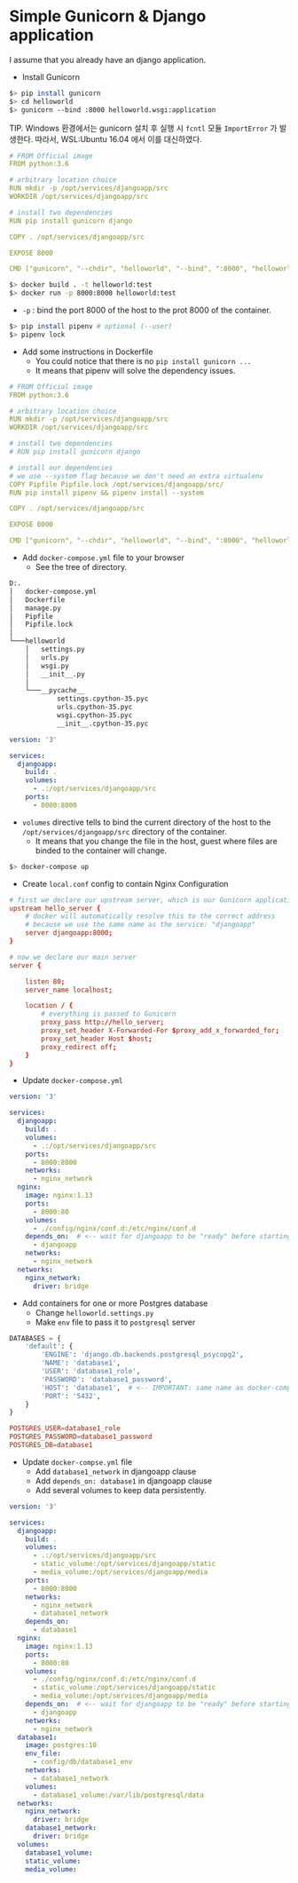 # Simple Gunicorn & Django application

I assume that you already have an django application.

- Install Gunicorn

```bash
$> pip install gunicorn
$> cd helloworld
$> gunicorn --bind :8000 helloworld.wsgi:application
```

TIP. Windows 환경에서는 gunicorn 설치 후 실행 시 `fcntl` 모듈 `ImportError` 가 발생한다. 따라서, WSL:Ubuntu 16.04 에서 이를 대신하였다.

```yml
# FROM Official image
FROM python:3.6

# arbitrary location choice
RUN mkdir -p /opt/services/djangoapp/src
WORKDIR /opt/services/djangoapp/src

# install two dependencies
RUN pip install gunicorn django

COPY . /opt/services/djangoapp/src

EXPOSE 8000

CMD ["gunicorn", "--chdir", "helloworld", "--bind", ":8000", "helloworld.wsgi:application"]
```

```bash
$> docker build . -t helloworld:test
$> docker run -p 8000:8000 helloworld:test
```

- `-p` : bind the port 8000 of the host to the prot 8000 of the container.

```bash
$> pip install pipenv # optional (--user)
$> pipenv lock
```

- Add some instructions in Dockerfile
  - You could notice that there is no `pip install gunicorn ...`
  - It means that pipenv will solve the dependency issues.

```yml
# FROM Official image
FROM python:3.6

# arbitrary location choice
RUN mkdir -p /opt/services/djangoapp/src
WORKDIR /opt/services/djangoapp/src

# install two dependencies
# RUN pip install gunicorn django

# install our dependencies
# we use --system flag because we don't need an extra virtualenv
COPY Pipfile Pipfile.lock /opt/services/djangoapp/src/
RUN pip install pipenv && pipenv install --system

COPY . /opt/services/djangoapp/src

EXPOSE 8000

CMD ["gunicorn", "--chdir", "helloworld", "--bind", ":8000", "helloworld.wsgi:application"]
```

- Add `docker-compose.yml` file to your browser
  - See the tree of directory.

```bash
D:.
│   docker-compose.yml
│   Dockerfile
│   manage.py
│   Pipfile
│   Pipfile.lock
│
└───helloworld
    │   settings.py
    │   urls.py
    │   wsgi.py
    │   __init__.py
    │
    └───__pycache__
            settings.cpython-35.pyc
            urls.cpython-35.pyc
            wsgi.cpython-35.pyc
            __init__.cpython-35.pyc
```

```yml
version: '3'

services:
  djangoapp:
    build: .
    volumes:
      - .:/opt/services/djangoapp/src
    ports:
      - 8000:8000
```

- `volumes` directive tells to bind the current directory of the host to the `/opt/services/djangoapp/src` directory of the container.
  - It means that you change the file in the host, guest where files are binded to the container will change.

```bash
$> docker-compose up
```

- Create `local.conf` config to contain Nginx Configuration

```conf
# first we declare our upstream server, which is our Gunicorn application
upstream hello_server {
    # docker will automatically resolve this to the correct address
    # because we use the same name as the service: "djangoapp"
    server djangoapp:8000;
}

# now we declare our main server
server {

    listen 80;
    server_name localhost;

    location / {
        # everything is passed to Gunicorn
        proxy_pass http://hello_server;
        proxy_set_header X-Forwarded-For $proxy_add_x_forwarded_for;
        proxy_set_header Host $host;
        proxy_redirect off;
    }
}
```

- Update `docker-compose.yml`

```yml
version: '3'

services:
  djangoapp:
    build: .
    volumes:
      - .:/opt/services/djangoapp/src
    ports:
      - 8000:8000
    networks:
      - nginx_network
  nginx:
    image: nginx:1.13
    ports:
      - 8000:80
    volumes:
      - ./config/nginx/conf.d:/etc/nginx/conf.d
    depends_on:  # <-- wait for djangoapp to be "ready" before starting this service
      - djangoapp
    networks:
      - nginx_network
  networks:
    nginx_network:
      driver: bridge
```

- Add containers for one or more Postgres database
  - Change `helloworld.settings.py`
  - Make `env` file to pass it to `postgresql` server
  
```python
DATABASES = {
    'default': {
        'ENGINE': 'django.db.backends.postgresql_psycopg2',
        'NAME': 'database1',
        'USER': 'database1_role',
        'PASSWORD': 'database1_password',
        'HOST': 'database1',  # <-- IMPORTANT: same name as docker-compose service!
        'PORT': '5432',
    }
}
```

```conf
POSTGRES_USER=database1_role
POSTGRES_PASSWORD=database1_password
POSTGRES_DB=database1
```

- Update `docker-compse.yml` file
  - Add `database1_network` in djangoapp clause
  - Add `depends_on: database1` in djangoapp clause
  - Add several volumes to keep data persistently.

```yml
version: '3'

services:
  djangoapp:
    build: .
    volumes:
      - .:/opt/services/djangoapp/src
      - static_volume:/opt/services/djangoapp/static
      - media_volume:/opt/services/djangoapp/media
    ports:
      - 8000:8000
    networks:
      - nginx_network
      - database1_network
    depends_on:
      - database1
  nginx:
    image: nginx:1.13
    ports:
      - 8000:80
    volumes:
      - ./config/nginx/conf.d:/etc/nginx/conf.d
      - static_volume:/opt/services/djangoapp/static
      - media_volume:/opt/services/djangoapp/media
    depends_on:  # <-- wait for djangoapp to be "ready" before starting this service
      - djangoapp
    networks:
      - nginx_network
  database1:
    image: postgres:10
    env_file:
      - config/db/database1_env
    networks:
      - database1_network
    volumes:
      - database1_volume:/var/lib/postgresql/data
  networks:
    nginx_network:
      driver: bridge
    database1_network:
      driver: bridge
  volumes:
    database1_volume:
    static_volume:
    media_volume:
```
